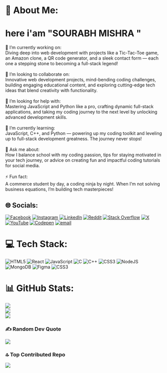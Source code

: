 # 💫 About Me:
<h1>here i'am "SOURABH MISHRA "</h1>

🔭 I’m currently working on:<br>Diving deep into web development with projects like a Tic-Tac-Toe game, an Amazon clone, a QR code generator, and a sleek contact form — each one a stepping stone to becoming a full-stack legend!<br><br>👯 I’m looking to collaborate on:<br>Innovative web development projects, mind-bending coding challenges, building engaging educational content, and exploring cutting-edge tech ideas that blend creativity with functionality.<br><br>🤝 I’m looking for help with:<br>Mastering JavaScript and Python like a pro, crafting dynamic full-stack applications, and taking my coding journey to the next level by unlocking advanced development skills.<br><br>🌱 I’m currently learning:<br>JavaScript, C++, and Python — powering up my coding toolkit and leveling up to full-stack development greatness. The journey never stops!<br><br>💬 Ask me about:<br>How I balance school with my coding passion, tips for staying motivated in your tech journey, or advice on creating fun and impactful coding tutorials for social media.<br><br>⚡ Fun fact:<br>A commerce student by day, a coding ninja by night. When I’m not solving business equations, I’m building tech masterpieces!


## 🌐 Socials:
[![Facebook](https://img.shields.io/badge/Facebook-%231877F2.svg?logo=Facebook&logoColor=white)](https://facebook.com/https://www.facebook.com/profile.php?id=61570871143588) [![Instagram](https://img.shields.io/badge/Instagram-%23E4405F.svg?logo=Instagram&logoColor=white)](https://instagram.com/https://www.instagram.com/codiq_hub/) [![LinkedIn](https://img.shields.io/badge/LinkedIn-%230077B5.svg?logo=linkedin&logoColor=white)](https://linkedin.com/in/https://www.linkedin.com/in/sourabh-mishra-3593ab335/) [![Reddit](https://img.shields.io/badge/Reddit-%23FF4500.svg?logo=Reddit&logoColor=white)](https://reddit.com/user/https://www.reddit.com/user/Shot-Internal-7435/) [![Stack Overflow](https://img.shields.io/badge/-Stackoverflow-FE7A16?logo=stack-overflow&logoColor=white)](https://stackoverflow.com/users/https://stackoverflow.com/users/29997262/sourabh) [![X](https://img.shields.io/badge/X-black.svg?logo=X&logoColor=white)](https://x.com/https://x.com/coder652905) [![YouTube](https://img.shields.io/badge/YouTube-%23FF0000.svg?logo=YouTube&logoColor=white)](https://youtube.com/@https://www.youtube.com/channel/UCz-JNF7SpeNKgFrr83WacZg) [![Codepen](https://img.shields.io/badge/Codepen-000000?logo=codepen&logoColor=white)](https://codepen.io/https://codepen.io/coder-the-looper) [![email](https://img.shields.io/badge/Email-D14836?logo=gmail&logoColor=white)](mailto:sourabhcoding44@gmail.com) 

# 💻 Tech Stack:
![HTML5](https://img.shields.io/badge/html5-%23E34F26.svg?style=for-the-badge&logo=html5&logoColor=white) ![React](https://img.shields.io/badge/react-%2320232a.svg?style=for-the-badge&logo=react&logoColor=%2361DAFB) ![JavaScript](https://img.shields.io/badge/javascript-%23323330.svg?style=for-the-badge&logo=javascript&logoColor=%23F7DF1E) ![C](https://img.shields.io/badge/c-%2300599C.svg?style=for-the-badge&logo=c&logoColor=white) ![C++](https://img.shields.io/badge/c++-%2300599C.svg?style=for-the-badge&logo=c%2B%2B&logoColor=white) ![CSS3](https://img.shields.io/badge/css3-%231572B6.svg?style=for-the-badge&logo=css3&logoColor=white) ![NodeJS](https://img.shields.io/badge/node.js-6DA55F?style=for-the-badge&logo=node.js&logoColor=white) ![MongoDB](https://img.shields.io/badge/MongoDB-%234ea94b.svg?style=for-the-badge&logo=mongodb&logoColor=white) ![Figma](https://img.shields.io/badge/figma-%23F24E1E.svg?style=for-the-badge&logo=figma&logoColor=white) ![CSS3](https://img.shields.io/badge/css3-%231572B6.svg?style=for-the-badge&logo=css3&logoColor=white)
# 📊 GitHub Stats:
![](https://github-readme-stats.vercel.app/api?username=codiq-hub&theme=github_dark_dimmed&hide_border=false&include_all_commits=true&count_private=true)<br/>
![](https://nirzak-streak-stats.vercel.app/?user=codiq-hub&theme=github_dark_dimmed&hide_border=false)<br/>
![](https://github-readme-stats.vercel.app/api/top-langs/?username=codiq-hub&theme=github_dark_dimmed&hide_border=false&include_all_commits=true&count_private=true&layout=compact)

### ✍️ Random Dev Quote
![](https://quotes-github-readme.vercel.app/api?type=horizontal&theme=radical)

### 🔝 Top Contributed Repo
![](https://github-contributor-stats.vercel.app/api?username=codiq-hub&limit=5&theme=dark&combine_all_yearly_contributions=true)

<!-- Proudly created with GPRM ( https://gprm.itsvg.in ) -->

